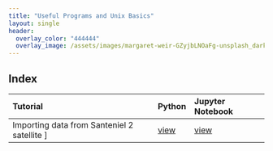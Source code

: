 ```yaml
---
title: "Useful Programs and Unix Basics"
layout: single
header:
  overlay_color: "444444"
  overlay_image: /assets/images/margaret-weir-GZyjbLNOaFg-unsplash_dark.jpg
---
```




## Index

| Tutorial | Python | Jupyter Notebook |
|:--|:--|:--|
|Importing data from Santeniel 2 satellite ]| [view](ImportingImages.md) | [view]()| 
